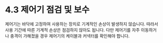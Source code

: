 ﻿# 4.3 제어기 점검 및 보수

제어기는 바닥에 고정하여 사용하는 장치로 기계적인 손상이 발생하지 않습니다. 따라서 사용 기간에 따른 기계적 손상은 점검하지 않아도 됩니다. 다만 제어기를 자주 이동하거나 충격이 가해졌을 경우 제어기의 케이블과 커넥터를 확인해야 합니다.
